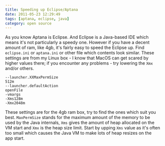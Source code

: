 ```yaml
---
title: Speeding up Eclipse/Aptana
date: 2011-05-23 12:29:49
tags: [aptana, eclipse, java]
category: open source
---
```


As you know Aptana is Eclipse. And Eclipse is a Java-based IDE
which means it's not particularly a speedy one. However if you have a
decent amount of ram, like 4gb, it's fairly easy to speed the Eclipse
up. Find `eclipse.ini` or `aptana.ini` or other file which
contents look similar. These settings are from my Linux box - I know that
MacOS can get scared by higher values there; if you encounter any problems - try lowering the `Xmx`
and/or others.

```
--launcher.XXMaxPermSize
512m
--launcher.defaultAction
openFile
-vmargs
-Xms128m
-Xmx2048m
```

These settings are for the 4gb ram box, try to find the ones which suit you best. `MaxPermSize`
stands for the maximum amount of the memory to be used by the Java
internals, `Xms` gives the amount of heap allocated on the VM start and
`Xmx` is the heap size limit. Start by upping `Xms` value as it's often
too small which causes the Java VM to make lots of heap resizes on the
app start.
